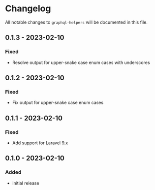 # Changelog

All notable changes to `graphql-helpers` will be documented in this file.

## 0.1.3 - 2023-02-10

### Fixed
- Resolve output for upper-snake case enum cases with underscores

## 0.1.2 - 2023-02-10

### Fixed
- Fix output for upper-snake case enum cases

## 0.1.1 - 2023-02-10

### Fixed
- Add support for Laravel 9.x

## 0.1.0 - 2023-02-10

### Added
- initial release
